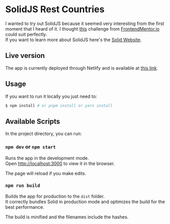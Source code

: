 # SolidJS Rest Countries

I wanted to try out SolidJS because it seemed very interesting from the first moment that I heard of it. I thought [this](https://www.frontendmentor.io/challenges/rest-countries-api-with-color-theme-switcher-5cacc469fec04111f7b848ca) challenge from [FrontendMentor.io](www.frontendmentor.io) could suit perfectly.<br>
If you want to learn more about SolidJS here's the [Solid Website](https://solidjs.com).

## Live version

The app is currently deployed through Netlify and is available at [this link](https://stunning-basbousa-09cca0.netlify.app/).

## Usage

If you want to run it locally you just need to:

```bash
$ npm install # or pnpm install or yarn install
```

## Available Scripts

In the project directory, you can run:

### `npm dev` or `npm start`

Runs the app in the development mode.<br>
Open [http://localhost:3000](http://localhost:3000) to view it in the browser.

The page will reload if you make edits.

### `npm run build`

Builds the app for production to the `dist` folder.<br>
It correctly bundles Solid in production mode and optimizes the build for the best performance.

The build is minified and the filenames include the hashes.<br>
